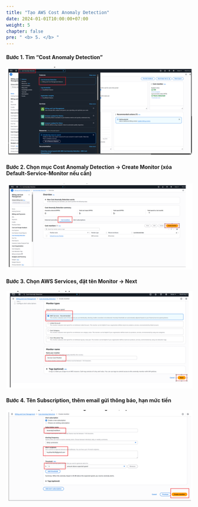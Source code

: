 ```yaml
---
title: "Tạo AWS Cost Anomaly Detection"
date: 2024-01-01T10:00:00+07:00
weight: 5
chapter: false
pre: " <b> 5. </b> "
---
```


#### Bước 1. Tìm “Cost Anomaly Detection”

![Error Picture](/static/images/AWS-Pic/CostDetech.png)

#### Bước 2. Chọn mục Cost Anomaly Detection → Create Monitor (xóa Default-Service-Monitor nếu cần)

![Error Picture](/static/images/AWS-Pic/CreMonitor.png)

#### Bước 3. Chọn AWS Services, đặt tên Monitor → Next

![Error Picture](/static/images/AWS-Pic/Name-Monitor.png)

#### Bước 4. Tên Subscription, thêm email gửi thông báo, hạn mức tiền

![Error Picture](/static/images/AWS-Pic/SubName.png)
